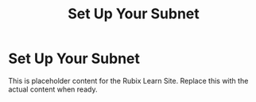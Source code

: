 ﻿---
title: Set Up Your Subnet
sidebar_label: Set Up Your Subnet
---

<!-- File: docs/developer-guides/setup/subnet.md -->
# Set Up Your Subnet

This is placeholder content for the Rubix Learn Site. Replace this with the actual content when ready.

